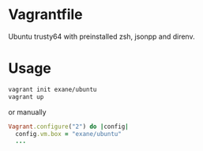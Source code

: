 # Vagrantfile
Ubuntu trusty64 with preinstalled zsh, jsonpp and direnv.

# Usage
```sh
vagrant init exane/ubuntu
vagrant up
```

or manually

```ruby
Vagrant.configure("2") do |config|
  config.vm.box = "exane/ubuntu"
  ...
```
